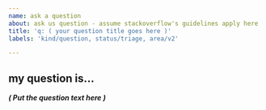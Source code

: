 ```yaml
---
name: ask a question
about: ask us question - assume stackoverflow's guidelines apply here
title: 'q: ( your question title goes here )'
labels: 'kind/question, status/triage, area/v2'

---
```


## my question is...

_**( Put the question text here )**_
